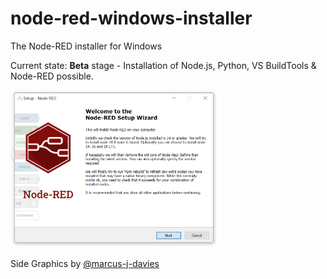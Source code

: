 # node-red-windows-installer
The Node-RED installer for Windows

Current state: **Beta** stage - Installation of Node.js, Python, VS BuildTools & Node-RED possible.

<img src="documentation/preview.png"  width="66%" height="66%">

Side Graphics by [@marcus-j-davies](https://github.com/marcus-j-davies)
